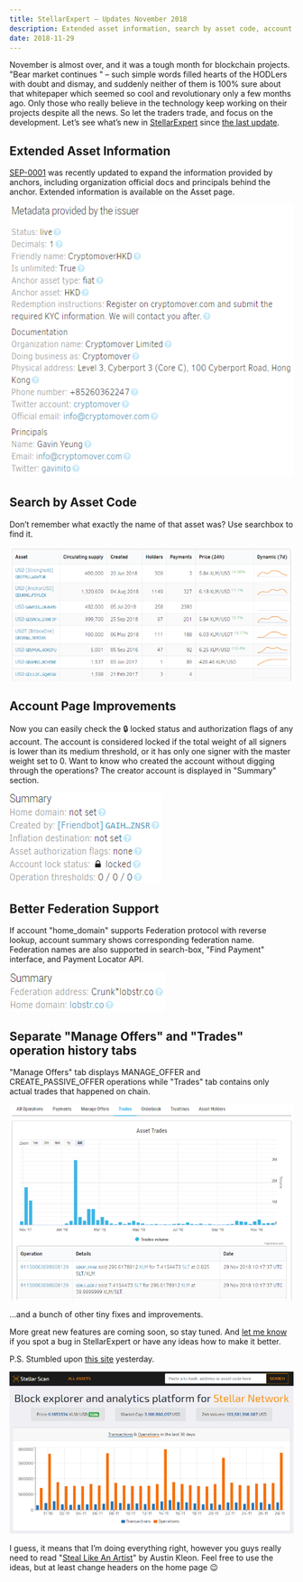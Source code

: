 ```yaml
---
title: StellarExpert – Updates November 2018
description: Extended asset information, search by asset code, account page improvements, better federation support, separate offers and trades tabs.
date: 2018-11-29
---
```


November is almost over, and it was a tough month for blockchain projects. "Bear market continues " – such simple words filled hearts of the HODLers with doubt and dismay, and suddenly neither of them is 100% sure about that whitepaper which seemed so cool and revolutionary only a few months ago. Only those who really believe in the technology keep working on their projects despite all the news. So let the traders trade, and focus on the development. Let’s see what’s new in [StellarExpert](https://stellar.expert) since [the last update](https://galactictalk.org/d/1688-stellarexpert-new-features-and-public-directory-api).

## Extended Asset Information

[SEP-0001](https://github.com/stellar/stellar-protocol/blob/master/ecosystem/sep-0001.md) was recently updated to expand the information provided by anchors, including organization official docs and principals behind the anchor. Extended information is available on the Asset page.

![Extended asset metadata from stellar.toml](asset-metadata.png)

## Search by Asset Code

Don’t remember what exactly the name of that asset was? Use searchbox to find it.

![Search results for "USD" term](search-by-asset-code.png)

## Account Page Improvements

Now you can easily check the 🔒 locked status and authorization flags of any account. The account is considered locked if the total weight of all signers is lower than its medium threshold, or it has only one signer with the master weight set to 0. Want to know who created the account without digging through the operations? The creator account is displayed in "Summary" section.

![Account locked status](account-summary.png)

## Better Federation Support

If account "home\_domain" supports Federation protocol with reverse lookup, account summary shows corresponding federation name. Federation names are also supported in search-box, "Find Payment" interface, and Payment Locator API.

![Reverse federation lookup](federation-reverse.png)

## Separate "Manage Offers" and "Trades" operation history tabs

"Manage Offers" tab displays MANAGE\_OFFER and CREATE\_PASSIVE\_OFFER operations while "Trades" tab contains only actual trades that happened on chain.

![Separate "Offers" and "Trades" tabs](offers-and-trades.png)

…and a bunch of other tiny fixes and improvements.

More great new features are coming soon, so stay tuned. And [let me know](https://github.com/orbitlens/stellar-expert-explorer/issues) if you spot a bug in StellarExpert or have any ideas how to make it better.

P.S. Stumbled upon [this site](https://stellscan.pro/) yesterday.

![](stellar-scan-pro.png)

I guess, it means that I’m doing everything right, however you guys really need to read "[Steal Like An Artist](https://austinkleon.com/steal/)" by Austin Kleon. Feel free to use the ideas, but at least change headers on the home page 😉